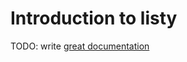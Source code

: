 # Introduction to listy

TODO: write [great documentation](http://jacobian.org/writing/great-documentation/what-to-write/)
